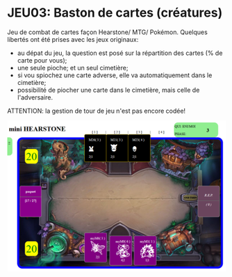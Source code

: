# JEU03: Baston de cartes (créatures)

Jeu de combat de cartes façon Hearstone/ MTG/ Pokémon.
Quelques libertés ont été prises avec les jeux originaux:
- au dépat du jeu, la question est posé sur la répartition des cartes (% de carte pour vous);
- une seule pioche; et un seul cimetière;
- si vou spiochez une carte adverse, elle va automatiquement dans le cimetière;
- possibilité de piocher une carte dans le cimetière, mais celle de l'adversaire.

ATTENTION: la gestion de tour de jeu n'est pas encore codée!

![Screenshot](./copiesEcran/Capture.PNG)

